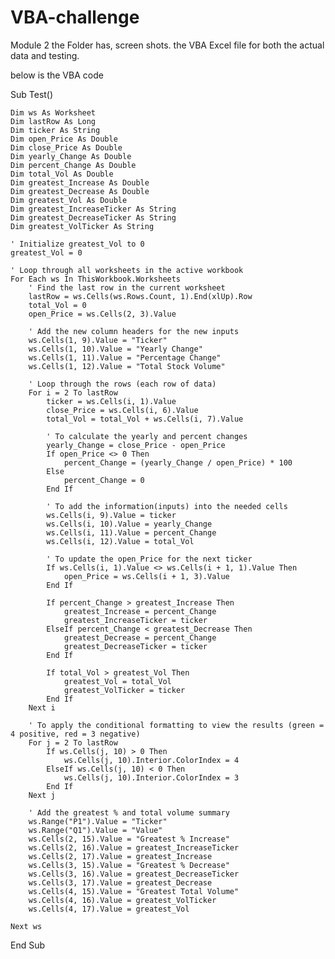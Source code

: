 # VBA-challenge
Module 2
the Folder has, screen shots. the VBA Excel file for both the actual data and testing.

below is the VBA code

Sub Test()


    Dim ws As Worksheet
    Dim lastRow As Long
    Dim ticker As String
    Dim open_Price As Double
    Dim close_Price As Double
    Dim yearly_Change As Double
    Dim percent_Change As Double
    Dim total_Vol As Double
    Dim greatest_Increase As Double
    Dim greatest_Decrease As Double
    Dim greatest_Vol As Double
    Dim greatest_IncreaseTicker As String
    Dim greatest_DecreaseTicker As String
    Dim greatest_VolTicker As String

    ' Initialize greatest_Vol to 0
    greatest_Vol = 0

    ' Loop through all worksheets in the active workbook
    For Each ws In ThisWorkbook.Worksheets
        ' Find the last row in the current worksheet
        lastRow = ws.Cells(ws.Rows.Count, 1).End(xlUp).Row
        total_Vol = 0
        open_Price = ws.Cells(2, 3).Value

        ' Add the new column headers for the new inputs
        ws.Cells(1, 9).Value = "Ticker"
        ws.Cells(1, 10).Value = "Yearly Change"
        ws.Cells(1, 11).Value = "Percentage Change"
        ws.Cells(1, 12).Value = "Total Stock Volume"

        ' Loop through the rows (each row of data)
        For i = 2 To lastRow
            ticker = ws.Cells(i, 1).Value
            close_Price = ws.Cells(i, 6).Value
            total_Vol = total_Vol + ws.Cells(i, 7).Value

            ' To calculate the yearly and percent changes
            yearly_Change = close_Price - open_Price
            If open_Price <> 0 Then
                percent_Change = (yearly_Change / open_Price) * 100
            Else
                percent_Change = 0
            End If

            ' To add the information(inputs) into the needed cells
            ws.Cells(i, 9).Value = ticker
            ws.Cells(i, 10).Value = yearly_Change
            ws.Cells(i, 11).Value = percent_Change
            ws.Cells(i, 12).Value = total_Vol

            ' To update the open_Price for the next ticker
            If ws.Cells(i, 1).Value <> ws.Cells(i + 1, 1).Value Then
                open_Price = ws.Cells(i + 1, 3).Value
            End If

            If percent_Change > greatest_Increase Then
                greatest_Increase = percent_Change
                greatest_IncreaseTicker = ticker
            ElseIf percent_Change < greatest_Decrease Then
                greatest_Decrease = percent_Change
                greatest_DecreaseTicker = ticker
            End If

            If total_Vol > greatest_Vol Then
                greatest_Vol = total_Vol
                greatest_VolTicker = ticker
            End If
        Next i

        ' To apply the conditional formatting to view the results (green = 4 positive, red = 3 negative)
        For j = 2 To lastRow
            If ws.Cells(j, 10) > 0 Then
                ws.Cells(j, 10).Interior.ColorIndex = 4
            ElseIf ws.Cells(j, 10) < 0 Then
                ws.Cells(j, 10).Interior.ColorIndex = 3
            End If
        Next j

        ' Add the greatest % and total volume summary
        ws.Range("P1").Value = "Ticker"
        ws.Range("Q1").Value = "Value"
        ws.Cells(2, 15).Value = "Greatest % Increase"
        ws.Cells(2, 16).Value = greatest_IncreaseTicker
        ws.Cells(2, 17).Value = greatest_Increase
        ws.Cells(3, 15).Value = "Greatest % Decrease"
        ws.Cells(3, 16).Value = greatest_DecreaseTicker
        ws.Cells(3, 17).Value = greatest_Decrease
        ws.Cells(4, 15).Value = "Greatest Total Volume"
        ws.Cells(4, 16).Value = greatest_VolTicker
        ws.Cells(4, 17).Value = greatest_Vol

    Next ws

End Sub
